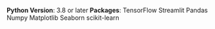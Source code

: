 **Python Version**: 3.8 or later
**Packages**:
TensorFlow
Streamlit
Pandas
Numpy
Matplotlib
Seaborn
scikit-learn